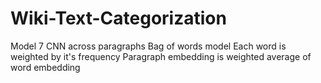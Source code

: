 # Wiki-Text-Categorization

Model 7
	CNN across paragraphs
	Bag of words model
	Each word is weighted by it's frequency
	Paragraph embedding is weighted average of word embedding